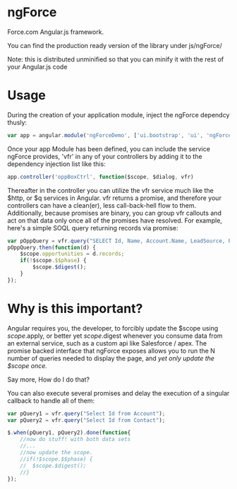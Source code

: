 ngForce
=======

Force.com Angular.js framework.

You can find the production ready version of the library under js/ngForce/

Note: this is distributed unminified so that you can minify it with the rest of your Angular.js code

Usage
======

During the creation of your application module, inject the ngForce dependcy thusly:
```javascript
var app = angular.module('ngForceDemo', ['ui.bootstrap', 'ui', 'ngForce']);
```

Once your app Module has been defined, you can include the service ngForce provides, 'vfr' in any of your controllers by adding it to the dependency injection list like this:
```javascript
app.controller('oppBoxCtrl', function($scope, $dialog, vfr)
```

Thereafter in the controller you can utilize the vfr service much like the $http, or $q services in Angular.
vfr returns a promise, and therefore your controllers can have a clean(er), less call-back-hell flow to them. Additionally, because promises are binary, you can group vfr callouts and act on that data only once all of the promises have resolved. For example, here's a simple SOQL query returning records via promise:

```javascript
var pOppQuery = vfr.query("SELECT Id, Name, Account.Name, LeadSource, Probability, CloseDate, StageName, Amount FROM Opportunity ORDER BY CloseDate DESC");
pOppQuery.then(function(d) {
	$scope.opportunities = d.records;
	if(!$scope.$$phase) {
		$scope.$digest();
	}
});
```

Why is this important?
======================
Angular requires you, the developer, to forcibly update the $scope using $scope.$apply, or better yet $scope.$digest whenever you consume data from an external service, such as a custom api like Salesforce / apex. The promise backed interface that ngForce exposes allows you to run the N number of queries needed to display the page, and *yet only update the $scope once.* 

Say more, How do I do that?

You can also execute several promises and delay the execution of a singular callback to handle all of them: 
```javascript
var pQuery1 = vfr.query("Select Id from Account");
var pQuery2 = vfr.query("Select Id from Contact");

$.when(pQuery1, pQuery2).done(function{
	//now do stuff! with both data sets
	//...
	//now update the scope.
	//if(!$scope.$$phase) {
	//	$scope.$digest();
	//}
});
``` 


